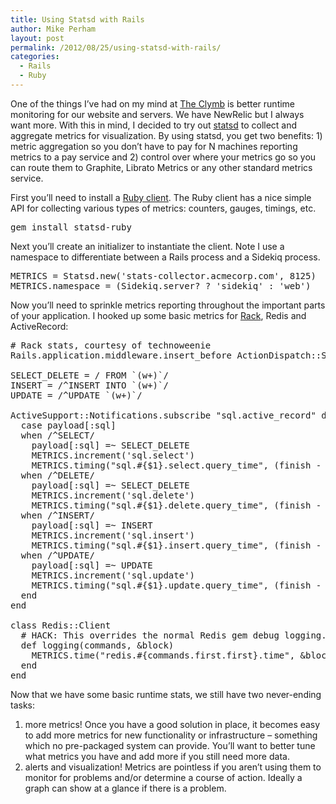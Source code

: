 ```yaml
---
title: Using Statsd with Rails
author: Mike Perham
layout: post
permalink: /2012/08/25/using-statsd-with-rails/
categories:
  - Rails
  - Ruby
---
```

One of the things I&#8217;ve had on my mind at [The Clymb][1] is better runtime monitoring for our website and servers. We have NewRelic but I always want more. With this in mind, I decided to try out [statsd][2] to collect and aggregate metrics for visualization. By using statsd, you get two benefits: 1) metric aggregation so you don&#8217;t have to pay for N machines reporting metrics to a pay service and 2) control over where your metrics go so you can route them to Graphite, Librato Metrics or any other standard metrics service.

First you&#8217;ll need to install a [Ruby client][3]. The Ruby client has a nice simple API for collecting various types of metrics: counters, gauges, timings, etc.

<pre lang="sh">gem install statsd-ruby
</pre>

Next you&#8217;ll create an initializer to instantiate the client. Note I use a namespace to differentiate between a Rails process and a Sidekiq process.

<pre lang="ruby">METRICS = Statsd.new('stats-collector.acmecorp.com', 8125)
METRICS.namespace = (Sidekiq.server? ? 'sidekiq' : 'web')
</pre>

Now you&#8217;ll need to sprinkle metrics reporting throughout the important parts of your application. I hooked up some basic metrics for [Rack][4], Redis and ActiveRecord:

<pre lang="ruby"># Rack stats, courtesy of technoweenie
Rails.application.middleware.insert_before ActionDispatch::Static, RackStatsD::ProcessUtilization, :stats => METRICS

SELECT_DELETE = / FROM `(w+)`/
INSERT = /^INSERT INTO `(w+)`/
UPDATE = /^UPDATE `(w+)`/

ActiveSupport::Notifications.subscribe "sql.active_record" do |name, start, finish, id, payload|
  case payload[:sql]
  when /^SELECT/
    payload[:sql] =~ SELECT_DELETE
    METRICS.increment('sql.select')
    METRICS.timing("sql.#{$1}.select.query_time", (finish - start) * 1000, 1)
  when /^DELETE/
    payload[:sql] =~ SELECT_DELETE
    METRICS.increment('sql.delete')
    METRICS.timing("sql.#{$1}.delete.query_time", (finish - start) * 1000, 1)
  when /^INSERT/
    payload[:sql] =~ INSERT
    METRICS.increment('sql.insert')
    METRICS.timing("sql.#{$1}.insert.query_time", (finish - start) * 1000, 1)
  when /^UPDATE/
    payload[:sql] =~ UPDATE
    METRICS.increment('sql.update')
    METRICS.timing("sql.#{$1}.update.query_time", (finish - start) * 1000, 1)
  end
end

class Redis::Client
  # HACK: This overrides the normal Redis gem debug logging.
  def logging(commands, &#038;block)
    METRICS.time("redis.#{commands.first.first}.time", &#038;block)
  end
end
</pre>

Now that we have some basic runtime stats, we still have two never-ending tasks:

1) more metrics! Once you have a good solution in place, it becomes easy to add more metrics for new functionality or infrastructure &#8211; something which no pre-packaged system can provide. You&#8217;ll want to better tune what metrics you have and add more if you still need more data.  
2) alerts and visualization! Metrics are pointless if you aren&#8217;t using them to monitor for problems and/or determine a course of action. Ideally a graph can show at a glance if there is a problem.

 [1]: http://www.theclymb.com/invite-from/mperham
 [2]: http://github.com/etsy/statsd
 [3]: https://github.com/reinh/statsd
 [4]: https://github.com/TheClymb/rack-statsd